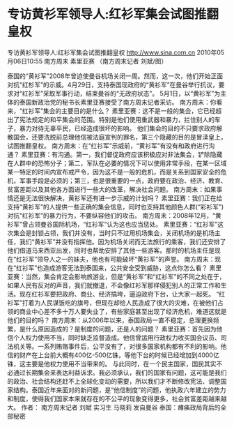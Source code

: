 # 专访黄衫军领导人:红衫军集会试图推翻皇权

专访黄衫军领导人:红衫军集会试图推翻皇权
http://www.sina.com.cn  2010年05月06日10:55  南方周末
素里亚赛 （南方周末记者 刘斌/图）

泰国的“黄衫军”2008年曾迫使曼谷机场关闭一周。然而，这一次，他们开始正面对抗“红杉军”的示威。4月29日，支持泰国现政府的“黄衫军”在曼谷举行抗议，要求对“红衫军”采取军事行动，结束曼谷的“无政府状态”。
5月1日，以“黄衫军”为主体的泰国新政治党的秘书长素里亚赛接受了南方周末记者采访。
南方周末：你看来，“红衫军”集会的主要目的是什么？
素里亚赛：这不是一般的集会，它已经超出了宪法规定的和平集会的范围。特别是他们使用重武器和暴力，拦住别人的车子，暴力对待无辜平民，已经造成很坏的影响。
他们集会的目的不只要求政府解散国会，还要洗脱前总理他信被法庭宣判的罪名，第三个隐藏的目的是冒渎皇上，试图推翻皇权。
南方周末：在“红衫军”示威前，“黄衫军”有没有和政府进行沟通？
素里亚赛：有沟通。第一，我们督促政府应该积极应对非法集会，铲除隐藏在人群中的恐怖分子；第二，军队在必要的情况下可以使用非常手段，在某一区域某一特定的时间内宣布戒严令，因为这不是一般的危机，而是关系到国家安全的危机，军事手段是必须的；第三，也是很重要的一点，政府要在政治、经济、教育、贫富差距以及其他各方面进行一些大的改革，解决社会问题。
南方周末：如果事情还是无法很快解决，黄衫军还有进一步示威的计划吗？
素里亚赛：我们正在给支持“黄衫军”的人提供一些正确的集会信息，同时也支持其他颜色人群(“彩衫军”)对抗“红衫军”的暴力行为，不要纵容他们的攻击。
南方周末：2008年12月，“黄衫军”曾占领曼谷国际机场，“红衫军”认为这也应当惩处。
素里亚赛：“红衫军”这次集会是封锁占领，我们并没有，当时只不过用机场集会，关闭机场的是机场主任，我们“黄衫军”并没有指挥他。因为机场关闭而无法旅行的乘客，我们还安排了他们借道马来西亚出发，同时也帮助安排了其他一些游客。那时的机场主任是现在“红衫军”领导人之一的妹夫，他也有可能破坏“黄衫军”的声誉。
南方周末：现在“红衫军”也造成游客无法到泰国来，公共安全受到威胁，这点你怎么看？
素里亚赛：当然，集会肯定会影响旅游业，但是“黄衫军”和“红衫军”的不同之处在于，如果人民有反对的声音，我们就撤退，不会像红衫军那样侵犯别人的正常工作和生活。现在红衫军要把政府、商业、经济搞垮，逼迫政府下台，让大家一起死。
“红衫军”打着为人民谋饭吃的旗号，但现在却给人民造成了很大的灾难，在被他们占领的商业中心差不多十万人要失业了，有些家庭甚至出现了经济危机，难道这就是他们的目的吗？
南方周末：从2006年以来，泰国政局一直不稳定，总理更换频繁，是什么原因造成的？是制度的问题，还是人的问题？
素里亚赛：首先因为他信个人权力使用不当，同时缺乏监督造成。他信曾运用行政权力收买国会议员、司法机关等。一系列贿赂事件后，公平没有了，对很多国家机构都有不利的影响。他信的财产在上台前大概有400亿-500亿铢，等他下台的时候已经增加到4000亿铢，这主要是他权力使用不当带来的。
与此同时，在一个民主国家，国民其实不必通过长期集会来表达利益诉求。我必须承认，我们的国家有问题，这可能是我们的政治、社会结构还赶不上全球化变动的需要，所以我们才不断修改宪法、调整国家结构。泰国近年来面对的新问题，是“他信制度”的问题，他执政六年建立的势力和制度，使得我们国家本来就存在的不公平的现象变得更多，社会贫富差距越来越大。
作者： 南方周末记者 刘斌 实习生 马晓莉 发自曼谷
泰国：瘫痪政局背后的全部秘密

